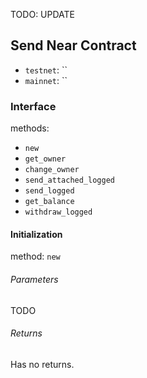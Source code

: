 TODO: UPDATE

## Send Near Contract

- `testnet`: `` 
- `mainnet`: `` 

### Interface

methods:

- `new`
- `get_owner`
- `change_owner`
- `send_attached_logged`
- `send_logged`
- `get_balance`
- `withdraw_logged`


#### Initialization

method: `new`

###### Parameters

TODO

###### Returns

Has no returns.

